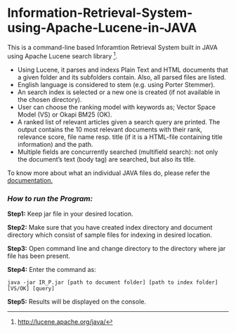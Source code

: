 # Information-Retrieval-System-using-Apache-Lucene-in-JAVA

This is a command-line based Inforamtion Retrieval System built in JAVA using Apache Lucene search library [^1].

+ Using Lucene, it parses and indexs Plain Text and HTML documents that a given folder and its subfolders contain. Also, all parsed files are listed.
+ English language is considered to stem (e.g. using Porter Stemmer).
+ An search index is selected or a new one is created (if not available in the chosen directory).
+ User can choose the ranking model with keywords as; Vector Space Model (VS) or Okapi BM25 (OK).
+ A ranked list of relevant articles given a search query are printed. The output contains the 10 most relevant documents with their rank, relevance score, file name resp. title (if it is a HTML-file containing title information) and the path.
+ Multiple fields are concurrently searched (multifield search): not only the document’s text (body tag) are searched, but also its title.

To know more about what an individual JAVA files do, please refer the [documentation.](https://github.com/JalajVora/Information-Retrieval-System-using-Apache-Lucene/blob/master/docs/Programming_documentation.pdf)


[^1]: http://lucene.apache.org/java/
### _How to run the Program:_

**Step1:** Keep jar file in your desired location.

**Step2:** Make sure that you have created index directory and document directory which consist of sample files for indexing in desired location.

**Step3:** Open command line and change directory to the directory where jar file has been present.

**Step4:** Enter the command as:

`java -jar IR_P.jar [path to document folder] [path to index folder] [VS/OK] [query]`
	
**Step5:** Results will be displayed on the console.
